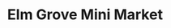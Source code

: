 ---
title: "Elm Grove Mini Market"
url: /brighton-und-hove/elm-grove-mini-market/
shop: Lebensmittel
---